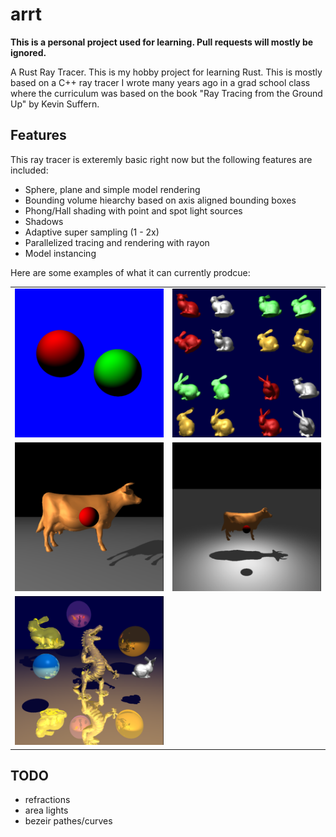 # arrt
**This is a personal project used for learning. Pull requests will mostly be ignored.**

A Rust Ray Tracer. This is my hobby project for learning Rust. This is  mostly based on a C++ ray
tracer I wrote many years ago in a grad school class where the curriculum was based on the book
"Ray Tracing from the Ground Up" by Kevin Suffern.

## Features

This ray tracer is exteremly basic right now but the following features are included:

* Sphere, plane and simple model rendering
* Bounding volume hiearchy based on axis aligned bounding boxes
* Phong/Hall shading with point and spot light sources
* Shadows
* Adaptive super sampling (1 - 2x)
* Parallelized tracing and rendering with rayon
* Model instancing

Here are some examples of what it can currently prodcue:

|                               |                                 |
| ----------------------------- | ------------------------------- |
| ![Example 1](docs/scene.png)  | ![Example 2](docs/bunnies.png)  |
| ![Example 3](docs/cow.png)    | ![Example 4](docs/cow2.png)     |
| ![Example 5](docs/dragon.png) |                                 |


## TODO

* refractions
* area lights
* bezeir pathes/curves
